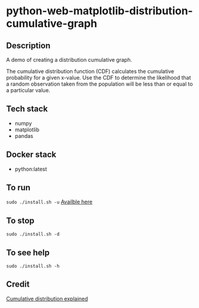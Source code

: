# python-web-matplotlib-distribution-cumulative-graph

## Description
A demo of creating a distribution cumulative graph.

The cumulative distribution function (CDF) calculates the cumulative probability for a given x-value. Use the CDF to determine the likelihood that a random observation taken from the population will be less than or equal to a particular value.

## Tech stack
- numpy
- matplotlib
- pandas

## Docker stack
- python:latest

## To run
`sudo ./install.sh -u`
[Availble here](http://localhost)

## To stop
`sudo ./install.sh -d`

## To see help
`sudo ./install.sh -h`

## Credit
[Cumulative distribution explained](https://byjus.com/maths/cumulative-distribution-function/#:~:text=The%20cumulative%20distribution%20function%20%28CDF%29%20calculates%20the%20cumulative,less%20than%20or%20equal%20to%20a%20particular%20value.)